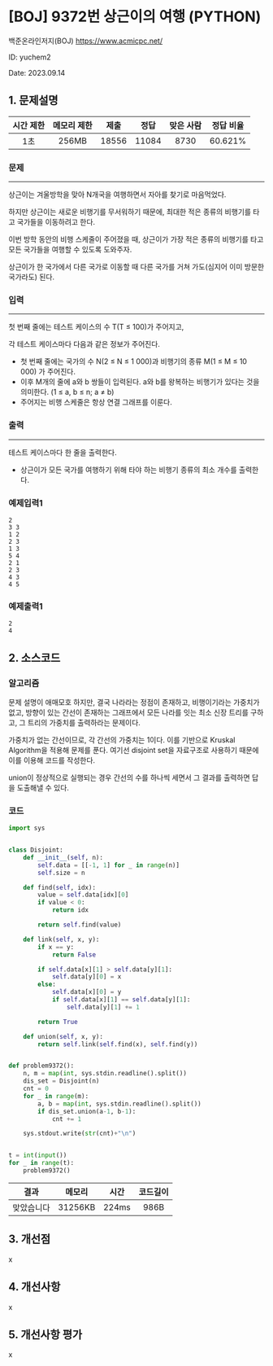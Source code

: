 # [BOJ] 9372번 상근이의 여행 (PYTHON)
백준온라인저지(BOJ) https://www.acmicpc.net/

ID: yuchem2

Date: 2023.09.14
## 1. 문제설명
| 시간 제한 | 메모리 제한 | 제출  | 정답 | 맞은 사람 | 정답 비율 |
| :---: | :---: | :---: | :---: | :---: | :---: |
|  1초  | 256MB | 18556 | 11084 | 8730 | 60.621% |

### 문제
---
상근이는 겨울방학을 맞아 N개국을 여행하면서 자아를 찾기로 마음먹었다. 

하지만 상근이는 새로운 비행기를 무서워하기 때문에, 최대한 적은 종류의 비행기를 타고 국가들을 이동하려고 한다.

이번 방학 동안의 비행 스케줄이 주어졌을 때, 상근이가 가장 적은 종류의 비행기를 타고 모든 국가들을 여행할 수 있도록 도와주자.

상근이가 한 국가에서 다른 국가로 이동할 때 다른 국가를 거쳐 가도(심지어 이미 방문한 국가라도) 된다.

### 입력
---
첫 번째 줄에는 테스트 케이스의 수 T(T ≤ 100)가 주어지고,

각 테스트 케이스마다 다음과 같은 정보가 주어진다.

+ 첫 번째 줄에는 국가의 수 N(2 ≤ N ≤ 1 000)과 비행기의 종류 M(1 ≤ M ≤ 10 000) 가 주어진다.
+ 이후 M개의 줄에 a와 b 쌍들이 입력된다. a와 b를 왕복하는 비행기가 있다는 것을 의미한다. (1 ≤ a, b ≤ n; a ≠ b)
+ 주어지는 비행 스케줄은 항상 연결 그래프를 이룬다.

### 출력
---
테스트 케이스마다 한 줄을 출력한다.

+ 상근이가 모든 국가를 여행하기 위해 타야 하는 비행기 종류의 최소 개수를 출력한다.

### 예제입력1
```
2
3 3
1 2
2 3
1 3
5 4
2 1
2 3
4 3
4 5
```
### 예제출력1
```
2
4

```
## 2. 소스코드

### 알고리즘

문제 설명이 애매모호 하지만, 결국 나라라는 정점이 존재하고, 비행이기라는 가중치가 없고, 방향이 있는 간선이 존재하는 그래프에서 모든 나라를 잇는 최소 신장 트리를 구하고, 그 트리의 가중치를 출력하라는 문제이다.  

가중치가 없는 간선이므로, 각 간선의 가중치는 1이다. 이를 기반으로 Kruskal Algorithm을 적용해 문제를 푼다. 여기선 disjoint set을 자료구조로 사용하기 때문에 이를 이용해 코드를 작성한다. 

union이 정상적으로 실행되는 경우 간선의 수를 하나씩 세면서 그 결과를 출력하면 답을 도출해낼 수 있다. 

### 코드
```Python
import sys


class Disjoint:
    def __init__(self, n):
        self.data = [[-1, 1] for _ in range(n)]
        self.size = n

    def find(self, idx):
        value = self.data[idx][0]
        if value < 0:
            return idx

        return self.find(value)

    def link(self, x, y):
        if x == y:
            return False

        if self.data[x][1] > self.data[y][1]:
            self.data[y][0] = x
        else:
            self.data[x][0] = y
            if self.data[x][1] == self.data[y][1]:
                self.data[y][1] += 1

        return True

    def union(self, x, y):
        return self.link(self.find(x), self.find(y))


def problem9372():
    n, m = map(int, sys.stdin.readline().split())
    dis_set = Disjoint(n)
    cnt = 0
    for _ in range(m):
        a, b = map(int, sys.stdin.readline().split())
        if dis_set.union(a-1, b-1):
            cnt += 1

    sys.stdout.write(str(cnt)+"\n")


t = int(input())
for _ in range(t):
    problem9372()

```
| 결과 | 메모리 | 시간 | 코드길이 |
|:---:|:-----: | :---: | :----: |
| 맞았습니다 | 31256KB | 224ms | 986B |

## 3. 개선점
x
## 4. 개선사항

x

## 5. 개선사항 평가
x
